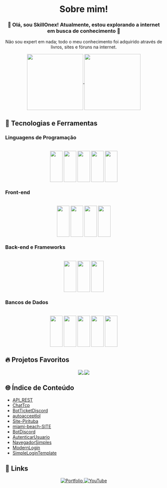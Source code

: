 <h1 align="center">Sobre mim!</h1>
<h3 align="center">🚀 Olá, sou SkillOnex! Atualmente, estou explorando a internet em busca de conhecimento 🚀</h3>
<p align="center">Não sou expert em nada; todo o meu conhecimento foi adquirido através de livros, sites e fóruns na internet.</p>

<div align="center">
  <a href="https://github.com/SkillOnex">
    <img align="center" height="180em" src="https://github-readme-stats.vercel.app/api?username=SkillOnex&show_icons=true&theme=dark&include_all_commits=true&count_private=true"/>
    <img align="center" height="180em" src="https://github-readme-stats.vercel.app/api/top-langs/?username=SkillOnex&layout=compact&langs_count=7&theme=dark"/>
  </a>
</div>

## 🚀 Tecnologias e Ferramentas

### Linguagens de Programação
<div align="center" style="display: inline_block"><br>
  <img align="center" height="100" width="40" src="https://cdn.jsdelivr.net/gh/devicons/devicon/icons/javascript/javascript-original.svg" />
  <img align="center" height="100" width="40" src="https://cdn.jsdelivr.net/gh/devicons/devicon/icons/python/python-original.svg" />
  <img align="center" height="100" width="40" src="https://icongr.am/devicon/php-original.svg?size=128&color=ffffff" />
  <img align="center" height="100" width="40" src="https://icongr.am/devicon/csharp-original.svg?size=128&color=currentColor" />
  <img align="center" height="100" width="40" src="https://cdn.jsdelivr.net/gh/devicons/devicon/icons/lua/lua-original.svg" />
</div>

### Front-end
<div align="center" style="display: inline_block"><br>
  <img align="center" height="100" width="40" src="https://cdn.jsdelivr.net/gh/devicons/devicon/icons/html5/html5-original-wordmark.svg" />
  <img align="center" height="100" width="40" src="https://cdn.jsdelivr.net/gh/devicons/devicon/icons/css3/css3-original-wordmark.svg" />
  <img align="center" height="100" width="40" src="https://cdn.jsdelivr.net/gh/devicons/devicon/icons/discordjs/discordjs-original.svg" />
  <img align="center" height="100" width="40" src="https://icongr.am/devicon/bootstrap-plain-wordmark.svg?size=128&color=b72af8" />
</div>

### Back-end e Frameworks
<div align="center" style="display: inline_block"><br>
  <img align="center" height="100" width="40" src="https://cdn.jsdelivr.net/gh/devicons/devicon/icons/codeigniter/codeigniter-plain.svg" />
  <img align="center" height="100" width="40" src="https://cdn.jsdelivr.net/gh/devicons/devicon@latest/icons/react/react-original-wordmark.svg" />
  <img align="center" height="100" width="40" src="https://icongr.am/devicon/laravel-plain-wordmark.svg?size=128&color=cc0f0f" />
</div>

### Bancos de Dados
<div align="center" style="display: inline_block"><br>
  <img align="center" height="100" width="40" src="https://cdn.jsdelivr.net/gh/devicons/devicon/icons/sqlite/sqlite-original.svg" />
  <img align="center" height="100" width="40" src="https://icongr.am/devicon/mongodb-original.svg?size=128&color=ff4747" />
  <img align="center" height="100" width="40" src="https://cdn.jsdelivr.net/gh/devicons/devicon/icons/mysql/mysql-original-wordmark.svg" />
  <img align="center" height="100" width="40" src="https://cdn.jsdelivr.net/gh/devicons/devicon/icons/microsoftsqlserver/microsoftsqlserver-plain-wordmark.svg" />
  <img align="center" height="100" width="40" src="https://icongr.am/devicon/postgresql-original-wordmark.svg?size=128&color=ffffff" />
</div>

## 🔥 Projetos Favoritos
<div align="center" style="display: inline_block">
  <a href="https://github.com/SkillOnex/API-REST">
    <img align="center" src="https://github-readme-stats.vercel.app/api/pin/?username=SkillOnex&repo=API-REST&theme=react&hide_border=true" />
  </a>
  <a href="https://github.com/SkillOnex/Meu-Ponto">
    <img align="center" src="https://github-readme-stats.vercel.app/api/pin/?username=SkillOnex&repo=Meu-Ponto&theme=react&hide_border=true" />
  </a>
</div>

## 🌐 Índice de Conteúdo
* [API_REST](https://github.com/SkillOnex/API-REST)
* [ChatTcp](https://github.com/SkillOnex/ChatTcp)
* [BotTicketDiscord](https://github.com/SkillOnex/BotTicketDiscord)
* [autoacceptlol](https://github.com/SkillOnex/autoacceptlol)
* [Site-Pirituba](https://github.com/SkillOnex/Site-Pirituba)
* [miami-beach-SITE](https://github.com/SkillOnex/miami-beach-SITE)
* [BotDiscord](https://github.com/SkillOnex/BotDiscord)
* [AutenticarUsuario](https://github.com/SkillOnex/AutenticarUsuario)
* [NavegadorSimples](https://github.com/SkillOnex/NavegadorSimples)
* [ModernLogin](https://github.com/SkillOnex/ModernLogin)
* [SimpleLoginTemplate](https://github.com/SkillOnex/SimpleLoginTemplate)

## 🔗 Links 
<div align="center">
  <a href="https://marcelolab.dev.br" target="_blank">
    <img src="https://img.shields.io/badge/my_portfolio-000?style=for-the-badge&logo=ko-fi&logoColor=white" alt="Portfolio"/>
  </a>
  <a href="https://www.youtube.com/@SkillOnex/videos" target="_blank">
    <img src="https://img.shields.io/youtube/channel/views/UCJ1xHIUP5xBjyN3IsYQW_Iw?style=social" alt="YouTube"/>
  </a>
</div>
